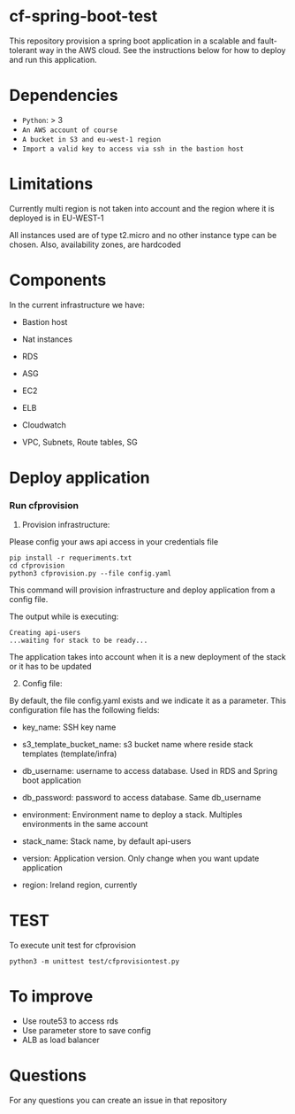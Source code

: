 # cf-spring-boot-test

This repository provision a spring boot application in a scalable and fault-tolerant way in the AWS cloud. See the instructions below for how to deploy and run this application.


# Dependencies
* `Python`: > 3
* `An AWS account of course`
* `A bucket in S3 and eu-west-1 region`
* `Import a valid key to access via ssh in the bastion host`


# Limitations
Currently multi region is not taken into account and the region where it is deployed is in EU-WEST-1

All instances used are of type t2.micro and no other instance type can be chosen. Also, availability zones, are hardcoded

# Components

In the current infrastructure we have:

* Bastion host

* Nat instances

* RDS

* ASG

* EC2

* ELB

* Cloudwatch

* VPC, Subnets, Route tables, SG

# Deploy application

### Run cfprovision

1. Provision infrastructure: 

Please config your aws api access in your credentials file 
```
pip install -r requeriments.txt
cd cfprovision
python3 cfprovision.py --file config.yaml
``` 
This command will provision infrastructure and deploy application from a config file. 

The output while is executing:
````
Creating api-users
...waiting for stack to be ready...
````


The application takes into account when it is a new deployment of the stack or it has to be updated



2. Config file: 

By default, the file config.yaml exists and we indicate it as a parameter. This configuration file has the following fields:

* key_name: SSH key name
* s3_template_bucket_name: s3 bucket name where reside stack templates (template/infra)

* db_username: username to access database. Used in RDS and Spring boot application

* db_password: password to access database. Same db_username

* environment: Environment name to deploy a stack. Multiples environments in the same account

* stack_name: Stack name, by default api-users

* version: Application version. Only change when you want update application

* region: Ireland region, currently

# TEST

To execute unit test for cfprovision
````
python3 -m unittest test/cfprovisiontest.py
````

# To improve

* Use route53 to access rds
* Use parameter store to save config
* ALB as load balancer 


# Questions
For any questions you can create an issue in that repository
